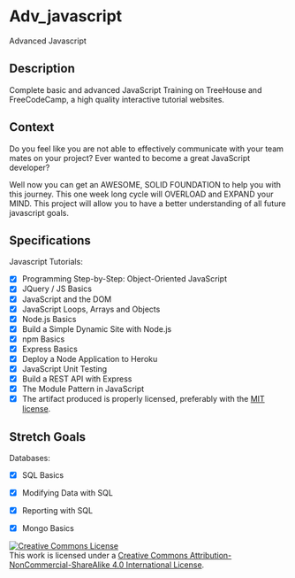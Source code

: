 # Adv_javascript
Advanced Javascript
## Description

Complete basic and advanced JavaScript Training on TreeHouse and FreeCodeCamp, a high quality interactive tutorial websites.
## Context

Do you feel like you are not able to effectively communicate with your team mates on your project? Ever wanted to become a great JavaScript developer? 

Well now you can get an AWESOME, SOLID FOUNDATION to help you with this journey. This one week long cycle will OVERLOAD and EXPAND your MIND. This project will allow you to have a better understanding of all future javascript goals. 
## Specifications

Javascript Tutorials:
- [x] Programming Step-by-Step: Object-Oriented JavaScript
- [x] JQuery / JS Basics
- [x] JavaScript and the DOM
- [x] JavaScript Loops, Arrays and Objects
- [x] Node.js Basics
- [x] Build a Simple Dynamic Site with Node.js
- [x] npm Basics
- [x] Express Basics
- [x] Deploy a Node Application to Heroku
- [x] JavaScript Unit Testing
- [x] Build a REST API with Express
- [x] The Module Pattern in JavaScript
- [x] The artifact produced is properly licensed, preferably with the [MIT license](https://opensource.org/licenses/MIT).

## Stretch Goals

Databases:
- [x] SQL Basics
- [x] Modifying Data with SQL
- [x] Reporting with SQL
- [x] Mongo Basics


<!-- LICENSE -->

<a rel="license" href="http://creativecommons.org/licenses/by-nc-sa/4.0/"><img alt="Creative Commons License" style="border-width:0" src="https://i.creativecommons.org/l/by-nc-sa/4.0/80x15.png" /></a>
<br />This work is licensed under a <a rel="license" href="http://creativecommons.org/licenses/by-nc-sa/4.0/">Creative Commons Attribution-NonCommercial-ShareAlike 4.0 International License</a>.
